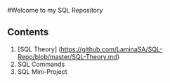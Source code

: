 #Welcome to my SQL Repository

## Contents
1) [SQL Theory] (https://github.com/LaminaSA/SQL-Repo/blob/master/SQL-Theory.md)
2) SQL Commands
3) SQL Mini-Project
